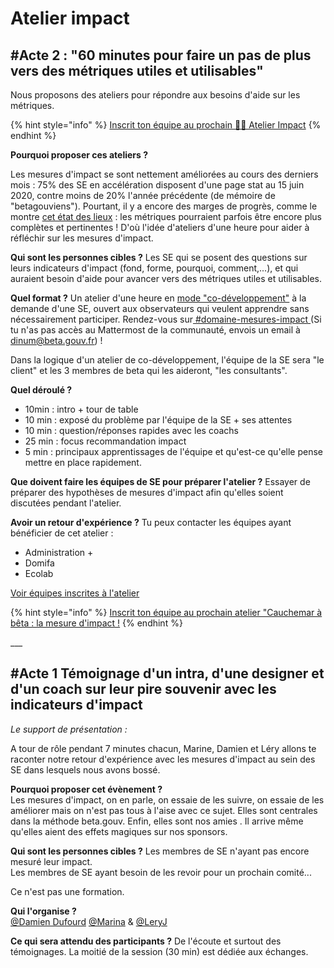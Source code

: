 # Atelier impact

## #Acte 2 : "60 minutes pour faire un pas de plus vers des métriques utiles et utilisables"

Nous proposons des ateliers pour répondre aux besoins d'aide sur les métriques.

{% hint style="info" %}
[Inscrit ton équipe au prochain 👊🏻 Atelier Impact](https://airtable.com/appDj3dhMMvXF9XhJ/shr7L3jxSrxsptKvs)
{% endhint %}

**Pourquoi proposer ces ateliers ?**

Les mesures d'impact se sont nettement améliorées au cours des derniers mois : 75% des SE en accélération disposent d'une page stat au 15 juin 2020, contre moins de 20% l'année précédente (de mémoire de "betagouviens"). Pourtant, il y a encore des marges de progrès, comme le montre [cet état des lieux](https://app.powerbi.com/view?r=eyJrIjoiYzJjNjEzMWQtOWZkOS00NTVmLWI5NmQtZGIyNDdjNTY3NzBhIiwidCI6IjY5ZDRkMjQ2LWZkMjMtNDAxYi05NzQ1LWZmNWVjYjVhNzY1ZCIsImMiOjh9) : les métriques pourraient parfois être encore plus complètes et pertinentes ! D'où l'idée d'ateliers d'une heure pour aider à réfléchir sur les mesures d'impact.

**Qui sont les personnes cibles ?** Les SE qui se posent des questions sur leurs indicateurs d'impact (fond, forme, pourquoi, comment,...), et qui auraient besoin d'aide pour avancer vers des métriques utiles et utilisables.

**Quel format ?** Un atelier d'une heure en [mode "co-développement"](https://www.afcodev.com/le-codeveloppement/le-codeveloppement.html) à la demande d'une SE, ouvert aux observateurs qui veulent apprendre sans nécessairement participer. Rendez-vous sur[ #domaine-mesures-impact ](https://mattermost.incubateur.net/betagouv/channels/domaine-mesures-impact)(Si tu n'as pas accès au Mattermost de la communauté, envois un email à dinum@beta.gouv.fr) !

Dans la logique d'un atelier de co-développement, l'équipe de la SE sera "le client" et les 3 membres de beta qui les aideront, "les consultants".

**Quel déroulé ?**

* 10min : intro + tour de table
* 10 min : exposé du problème par l'équipe de la SE + ses attentes
* 10 min : question/réponses rapides avec les coachs
* 25 min : focus recommandation impact
* 5 min : principaux apprentissages de l'équipe et qu'est-ce qu'elle pense mettre en place rapidement.

**Que doivent faire les équipes de SE pour préparer l'atelier ?** Essayer de préparer des hypothèses de mesures d'impact afin qu'elles soient discutées pendant l'atelier.

**Avoir un retour d'expérience ?** Tu peux contacter les équipes ayant bénéficier de cet atelier :

* Administration +
* Domifa
* Ecolab

[Voir équipes inscrites à l'atelier](https://airtable.com/shrYB59ivc3PljMkD)

{% hint style="info" %}
[Inscrit ton équipe au prochain atelier "Cauchemar à bêta : la mesure d'impact !](https://airtable.com/shr7L3jxSrxsptKvs)
{% endhint %}

\_\_\_

## #Acte 1 Témoignage d'un intra, d'une designer et d'un coach sur leur pire souvenir avec les indicateurs d'impact

_Le support de présentation :_

A tour de rôle pendant 7 minutes chacun, Marine, Damien et Léry allons te raconter notre retour d'expérience avec les mesures d'impact au sein des SE dans lesquels nous avons bossé.

**Pourquoi proposer cet évènement ?**\
Les mesures d'impact, on en parle, on essaie de les suivre, on essaie de les améliorer mais on n'est pas tous à l'aise avec ce sujet. Elles sont centrales dans la méthode beta.gouv. Enfin, elles sont nos amies . Il arrive même qu'elles aient des effets magiques sur nos sponsors.

**Qui sont les personnes cibles ?** Les membres de SE n'ayant pas encore mesuré leur impact.\
Les membres de SE ayant besoin de les revoir pour un prochain comité...

Ce n'est pas une formation.

**Qui l'organise ?**\
[@Damien Dufourd](https://www.google.com/url?q=https://startups-detat.slack.com/team/UCNK7RHND\&sa=D\&source=calendar\&usd=2\&usg=AOvVaw3ZrZKL2DRLUJdn3m58QESd) [@Marina](https://www.google.com/url?q=https://startups-detat.slack.com/team/U010BFX34SY\&sa=D\&source=calendar\&usd=2\&usg=AOvVaw0CBPMK0JzCRcNIPmwwA4BF) & [@LeryJ](https://www.google.com/url?q=https://startups-detat.slack.com/team/UCW382H9P\&sa=D\&source=calendar\&usd=2\&usg=AOvVaw1DtdqI2KG9aYGzGUxz7PMG)

**Ce qui sera attendu des participants ?** De l'écoute et surtout des témoignages. La moitié de la session (30 min) est dédiée aux échanges.

